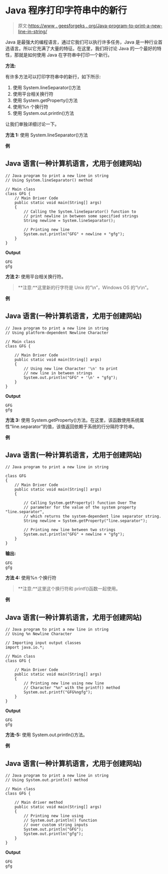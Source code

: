 # Java 程序打印字符串中的新行

> 原文:[https://www . geesforgeks . org/Java-program-to-print-a-new-line-in-string/](https://www.geeksforgeeks.org/java-program-to-print-a-new-line-in-string/)

Java 是最强大的编程语言，通过它我们可以执行许多任务，Java 是一种行业首选语言。所以它充满了大量的特征。在这里，我们将讨论 Java 的一个最好的特性，那就是如何使用 Java 在字符串中打印一个新行。

**方法:**

有许多方法可以打印字符串中的新行，如下所示:

1.  使用 System.lineSeparator()方法
2.  使用平台相关换行符
3.  使用 System.getProperty()方法
4.  使用%n 个换行符
5.  使用 System.out.println()方法

让我们单独详细讨论一下。

**方法 1:** 使用 System.lineSeparator()方法

**例**

## Java 语言(一种计算机语言，尤用于创建网站)

```
// Java program to print a new line in string
// Using System.lineSeparator() method

// Main class
class GFG {
    // Main Driver Code
    public static void main(String[] args)
    {
        // Calling the System.lineSeparator() function to
        // print newline in between some specified strings
        String newline = System.lineSeparator();

        // Printing new line
        System.out.println("GFG" + newline + "gfg");
    }
}
```

**Output**

```
GFG
gfg

```

**方法 2:** 使用平台相关换行符。

> **注意:**这里新的行字符是 Unix 的“\n”，Windows OS 的“\r\n”。

**例**

## Java 语言(一种计算机语言，尤用于创建网站)

```
// Java program to print a new line in string
// Using platform-dependent Newline Character

// Main class
class GFG {

    // Main Driver Code
    public static void main(String[] args)
    {
        // Using new line Character '\n' to print
        // new line in between strings
        System.out.println("GFG" + '\n' + "gfg");
    }
}
```

**Output**

```
GFG
gfg

```

**方法 3:** 使用 System.getProperty()方法。在这里，该函数使用系统属性“line.separator”的值，该值返回依赖于系统的行分隔符字符串。

**例**

## Java 语言(一种计算机语言，尤用于创建网站)

```
// Java program to print a new line in string

class GFG
{
    // Main Driver Code
    public static void main(String[] args)
    {

        // Calling System.getProperty() function Over The 
        // parameter for the value of the system property "line.separator",
        // which returns the system-dependent line separator string. 
        String newline = System.getProperty("line.separator");

        // Printing new line between two strings
        System.out.println("GFG" + newline + "gfg");
    }
}
```

**输出:**

```
GFG
gfg
```

**方法 4:** 使用%n 个换行符

> **注意:**这里这个换行符和 printf()函数一起使用。

**例**

## Java 语言(一种计算机语言，尤用于创建网站)

```
// Java program to print a new line in string
// Using %n Newline Character

// Importing input output classes
import java.io.*;

// Main class
class GFG {

    // Main Driver Code
    public static void main(String[] args)
    {
        // Printing new line using new line
        // Character "%n" with the printf() method
        System.out.printf("GFG%ngfg");
    }
}
```

**Output**

```
GFG
gfg
```

**方法-5:** 使用 System.out.println()方法。

**例**

## Java 语言(一种计算机语言，尤用于创建网站)

```
// Java program to print a new line in string
// Using System.out.println() method

// Main class
class GFG {

    // Main driver method
    public static void main(String[] args)
    {
        // Printing new line using
        // System.out.println() function
        // over custom string inputs
        System.out.println("GFG");
        System.out.println("gfg");
    }
}
```

**Output**

```
GFG
gfg

```
